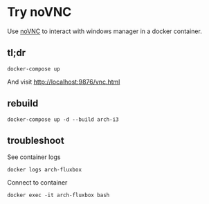 # Try noVNC

Use [noVNC](https://novnc.com) to interact with windows manager in a docker
container.

## tl;dr

    docker-compose up

And visit <http://localhost:9876/vnc.html>

## rebuild

    docker-compose up -d --build arch-i3

## troubleshoot

See container logs

    docker logs arch-fluxbox

Connect to container

    docker exec -it arch-fluxbox bash
